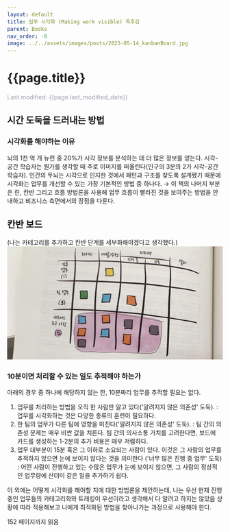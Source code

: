 ```yaml
---
layout: default
title: 업무 시각화 (Making work visible) 독후감
parent: Books
nav_order: -8
image: ../../assets/images/posts/2023-05-14_kanbanBoard.jpg
---
```


# {{page.title}}
<span style = "color: #A39FAD">Last modified: {{page.last_modified_date}}</span>


## 시간 도둑을 드러내는 방법
### 시각화를 해야하는 이유
뇌의 1천 억 개 뉴런 중 20%가 시각 정보를 분석하는 데 더 많은 정보를 얻는다. 시각-공간 학습자는 뭔가를 생각할 때 주로 이미지를 떠올린다(인구의 3분의 2가 시각-공간 학습자). 인간의 두뇌는 시각으로 인지한 것에서 패턴과 구조를 찾도록 설계됐기 때문에 시각화는 업무를 개선할 수 있는 가장 기본적인 방법 중 하나다.
→ 이 책의 나머지 부분은 린, 칸반 그리고 흐름 방법론을 사용해 업무 흐름이 빨라진 것을 보여주는 방법을 안내하고 비즈니스 측면에서의 장점을 다룬다.

## 칸반 보드
(나는 카테고리를 추가하고 칸반 단계를 세부화해야겠다고 생각했다.)
![](../../assets/images/posts/2023-05-14_kanbanBoard.jpg)


### 10분이면 처리할 수 있는 일도 추적해야 하는가
아래의 경우 중 하나에 해당하지 않는 한, 10분짜리 업무를 추적할 필요는 없다.
1. 업무를 처리하는 방법을 오직 한 사람만 알고 있다('알려지지 않은 의존성' 도둑).
   : 업무를 시각화하는 것은 다양한 종류의 훈련이 필요하다.
2. 한 팀의 업무가 다른 팀에 영향을 미친다('알려지지 않은 의존성' 도둑). 
   : 팀 간의 의존성 문제는 매우 비싼 값을 치른다. 팀 간의 의사소통 가치를 고려한다면, 보드에 카드를 생성하는 1-2분의 추가 비용은 매우 저렴하다.
3. 업무 대부분이 15분 혹은 그 이하로 소요되는 사람이 있다. 이것은 그 사람의 업무를 추적하지 않으면 눈에 보이지 않다는 것을 의미한다 ('너무 많은 진행 중 업무' 도둑)
   : 어떤 사람이 진행하고 있는 수많은 업무가 눈에 보이지 않으면, 그 사람의 정상적인 업무량에 산더미 같은 일을 추가하기 쉽다.



이 외에는 어떻게 시각화를 해야할 지에 대한 방법론을 제안하는데, 나는 우선 현재 진행중인 업무들의 카테고리화와 트래킹이 우선이라고 생각해서 다 알려고 하지는 않았음
상황에 따라 적용해보고 나에게 최적화된 방법을 찾아나가는 과정으로 사용해야 한다.







152 페이지까지 읽음